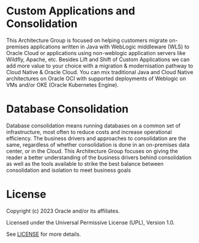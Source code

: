 # Custom Applications and Consolidation 

This Architecture Group is focused on helping customers migrate on-premises applications written in Java with WebLogic middleware (WLS) to Oracle Cloud or applications using non-weblogic application servers like Wildfly, Apache, etc. Besides Lift and Shift of Custom Applications we can add more value to your choice with a migration & modernisation pathway to Cloud Native & Oracle Cloud. You can mix traditional Java and Cloud Native architectures on Oracle OCI with supported deployments of Weblogic on VMs and/or OKE (Oracle Kubernetes Engine). 

# Database Consolidation 

Database consolidation means running databases on a common set of infrastructure, most often to reduce costs and increase operational efficiency. The business drivers and approaches to consolidation are the same, regardless of whether consolidation is done in an on-premises data center, or in the Cloud. This Architecture Group focuses on giving the reader a better understanding of the business drivers behind consolidation as well as the tools available to strike the best balance between consolidation and isolation to meet business goals

# License

Copyright (c) 2023 Oracle and/or its affiliates.

Licensed under the Universal Permissive License (UPL), Version 1.0.

See [LICENSE](https://github.com/oracle-devrel/technology-engineering/blob/folder-structure/LICENSE) for more details.
